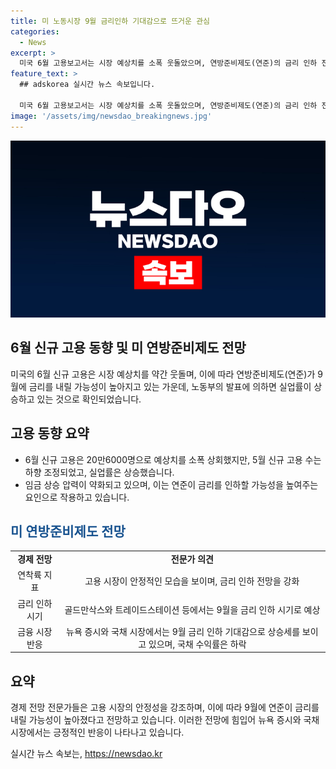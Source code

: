 ```yaml
---
title: 미 노동시장 9월 금리인하 기대감으로 뜨거운 관심
categories:
  - News
excerpt: >
  미국 6월 고용보고서는 시장 예상치를 소폭 웃돌았으며, 연방준비제도(연준)의 금리 인하 전망을 더욱 강화시켰다. 실업률은 4.1%로 상승하고, 신규 고용은 20만6000명을 기록했지만, 이는 5월 신규 취업자 수와 비교하면 적었다. 이에 따라 일부 경제전문가는 이를 연착륙 지표로 평가하며, 연준이 9월에 금리를 내릴 가능성이 높아졌다고 밝혔다. 이에 따라 뉴욕 증시는 9월 금리 인하에 대한 기대감으로 상승세를 보였다.
feature_text: >
  ## adskorea 실시간 뉴스 속보입니다.

  미국 6월 고용보고서는 시장 예상치를 소폭 웃돌았으며, 연방준비제도(연준)의 금리 인하 전망을 더욱 강화시켰다. 실업률은 4.1%로 상승하고, 신규 고용은 20만6000명을 기록했지만, 이는 5월 신규 취업자 수와 비교하면 적었다. 이에 따라 일부 경제전문가는 이를 연착륙 지표로 평가하며, 연준이 9월에 금리를 내릴 가능성이 높아졌다고 밝혔다. 이에 따라 뉴욕 증시는 9월 금리 인하에 대한 기대감으로 상승세를 보였다.
image: '/assets/img/newsdao_breakingnews.jpg'
---
```


<p><img src="/assets/img/newsdao_breakingnews.jpg" alt="adskorea 속보" /></p>

<h2 data-ke-size="size26">6월 신규 고용 동향 및 미 연방준비제도 전망</h2>

<p data-ke-size="size16">미국의 6월 신규 고용은 시장 예상치를 약간 웃돌며, 이에 따라 연방준비제도(연준)가 9월에 금리를 내릴 가능성이 높아지고 있는 가운데, 노동부의 발표에 의하면 실업률이 상승하고 있는 것으로 확인되었습니다.</p>

<h2 data-ke-size="size26"><b>고용 동향 요약</b></h2>

<ul>
<li>6월 신규 고용은 20만6000명으로 예상치를 소폭 상회했지만, 5월 신규 고용 수는 하향 조정되었고, 실업률은 상승했습니다.</li>
<li>임금 상승 압력이 약화되고 있으며, 이는 연준이 금리를 인하할 가능성을 높여주는 요인으로 작용하고 있습니다.</li>
</ul>

<h2 data-ke-size="size26"><span style="color: #1a5490;">미 연방준비제도 전망</span></h2>

<table>
<tr>
<td style="text-align: center; height: 17px;"><b>경제 전망</b></td>
<td style="text-align: center; height: 17px;"><b>전문가 의견</b></td>
</tr>
<tr>
<td style="text-align: center; height: 17px;">연착륙 지표</td>
<td style="text-align: center; height: 17px;">고용 시장이 안정적인 모습을 보이며, 금리 인하 전망을 강화</td>
</tr>
<tr>
<td style="text-align: center; height: 17px;">금리 인하 시기</td>
<td style="text-align: center; height: 17px;">골드만삭스와 트레이드스테이션 등에서는 9월을 금리 인하 시기로 예상</td>
</tr>
<tr>
<td style="text-align: center; height: 17px;">금융 시장 반응</td>
<td style="text-align: center; height: 17px;">뉴욕 증시와 국채 시장에서는 9월 금리 인하 기대감으로 상승세를 보이고 있으며, 국채 수익률은 하락</td>
</tr>
</table>

<h2 data-ke-size="size26"><b>요약</b></h2>

<p data-ke-size="size16">경제 전망 전문가들은 고용 시장의 안정성을 강조하며, 이에 따라 9월에 연준이 금리를 내릴 가능성이 높아졌다고 전망하고 있습니다. 이러한 전망에 힘입어 뉴욕 증시와 국채 시장에서는 긍정적인 반응이 나타나고 있습니다.</p>
실시간 뉴스 속보는, <a href="https://newsdao.kr" rel="dofollow">https://newsdao.kr</a>


